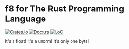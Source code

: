 # f8 for The Rust Programming Language

[![Crates.io](https://img.shields.io/crates/v/f8.svg)](https://crates.io/crates/f8)
[![Docs.rs](https://docs.rs/f8/badge.svg)](https://docs.rs/f8)
[![LoC](https://tokei.rs/b1/github/attackgoat/f8?category=code)](https://github.com/attackgoat/f8)

It's a float! It's a unorm! It's only one byte!
